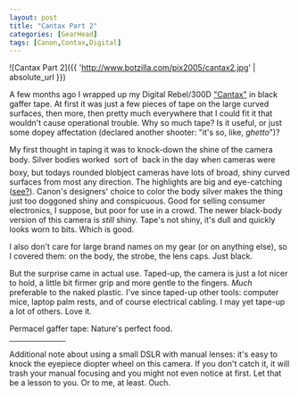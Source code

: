 ```yaml
---
layout: post
title: "Cantax Part 2"
categories: [GearHead]
tags: [Canon,Contax,Digital]
---
```



![Cantax Part 2]({{ 'http://www.botzilla.com/pix2005/cantax2.jpg' | absolute_url }})


A few months ago I wrapped up my Digital Rebel/300D <a href="/blog/archives/000292.html">"Cantax"</a> in black gaffer tape. At first it was just a few pieces of tape on the large curved surfaces, then more, then pretty much everywhere that I could fit it that wouldn't cause operational trouble. Why so much tape? Is it useful, or just some dopey affectation (declared another shooter: "it's so, like, <i>ghetto</i>")?

<!--more-->
My first thought in taping it was to knock-down the shine of the camera body. Silver bodies worked &#151; sort of &#151; back in the day when cameras were boxy, but todays rounded blobject cameras have lots of broad, shiny curved surfaces from most any direction. The highlights are big and eye-catching (<a href="/blog/archives/000292.html">see?</a>). Canon's designers' choice to color the body silver makes the thing just too doggoned shiny and conspicuous. Good for selling consumer electronics, I suppose, but poor for use in a crowd. The newer black-body version of this camera is <i>still</i> shiny. Tape's not shiny, it's dull and quickly looks worn to bits. Which is good.

I also don't care for large brand names on my gear (or on anything else), so I covered them: on the body, the strobe, the lens caps. Just black.

But the surprise came in actual use. Taped-up, the camera is just a lot nicer to hold, a little bit firmer grip and more gentle to the fingers. <i>Much</i> preferable to the naked plastic. I've since taped-up other tools: computer mice, laptop palm rests, and of course electrical cabling. I may yet tape-up a lot of others. Love it.

Permacel gaffer tape: Nature's perfect food.

<hr align="center" width="20%">

Additional note about using a small DSLR with manual lenses: it's easy to knock the eyepiece diopter wheel on this camera. If you don't catch it, it will trash your manual focusing and you might not even notice at first. Let that be a lesson to you. Or to me, at least. Ouch.
